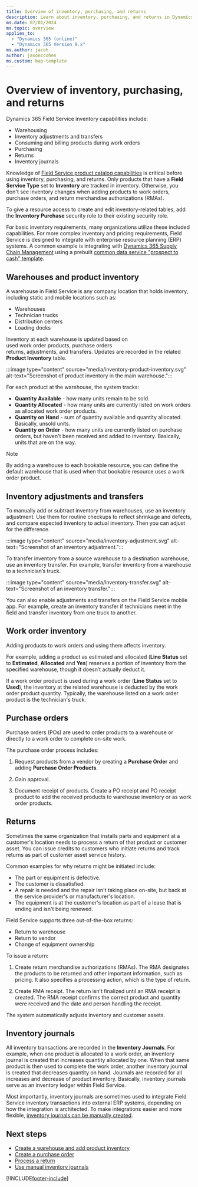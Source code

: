 ```yaml
---
title: Overview of inventory, purchasing, and returns
description: Learn about inventory, purchasing, and returns in Dynamics 365 Field Service
ms.date: 07/01/2024
ms.topic: overview
applies_to: 
  - "Dynamics 365 (online)"
  - "Dynamics 365 Version 9.x"
ms.author: jacoh
author: jasonccohen
ms.custom: bap-template
---
```


# Overview of inventory, purchasing, and returns

Dynamics 365 Field Service inventory capabilities include:

- Warehousing
- Inventory adjustments and transfers
- Consuming and billing products during work orders
- Purchasing
- Returns
- Inventory journals

Knowledge of [Field Service product catalog capabilities](create-product-or-service.md) is critical before using inventory, purchasing, and returns. Only products that have a **Field Service Type** set to **Inventory** are tracked in inventory. Otherwise, you don't see inventory changes when adding products to work orders, purchase orders, and return merchandise authorizations (RMAs).

To give a resource access to create and edit inventory-related tables, add the **Inventory Purchase** security role to their existing security role.

For basic inventory requirements, many organizations utilize these included capabilities. For more complex inventory and pricing requirements, Field Service is designed to integrate with enterprise resource planning (ERP) systems. A common example is integrating with [Dynamics 365 Supply Chain Management](/dynamics365/supply-chain/sales-marketing/prospect-to-cash) using a prebuilt [common data service "prospect to cash" template](https://appsource.microsoft.com/product/dynamics-365/mscrm.c7a48b40-eed3-4d67-93ba-f2364281feb3?src=office&tab=Overview).

## Warehouses and product inventory

A warehouse in Field Service is any company location that holds inventory, including static and mobile locations such as:

- Warehouses
- Technician trucks
- Distribution centers
- Loading docks

Inventory at each warehouse is updated based on used work order products, purchase orders returns, adjustments, and transfers. Updates are recorded in the related **Product Inventory** table.

:::image type="content" source="media/inventory-product-inventory.svg" alt-text="Screenshot of product inventory in the main warehouse.":::

For each product at the warehouse, the system tracks:

- **Quantity Available** - how many units remain to be sold.
- **Quantity Allocated** - how many units are currently listed on work orders as allocated work order products.
- **Quantity on Hand** - sum of quantity available and quantity allocated. Basically, unsold units.
- **Quantity on Order** - how many units are currently listed on purchase orders, but haven't been received and added to inventory. Basically, units that are on the way.

> [!NOTE]
> By adding a warehouse to each bookable resource, you can define the default warehouse that is used when that bookable resource uses a work order product.

## Inventory adjustments and transfers

To manually add or subtract inventory from warehouses, use an inventory adjustment. Use them for routine checkups to reflect shrinkage and defects, and compare expected inventory to actual inventory. Then you can adjust for the difference.

:::image type="content" source="media/inventory-adjustment.svg" alt-text="Screenshot of an inventory adjustment.":::

To transfer inventory from a source warehouse to a destination warehouse, use an inventory transfer. For example, transfer inventory from a warehouse to a technician’s truck.

:::image type="content" source="media/inventory-transfer.svg" alt-text="Screenshot of an inventory transfer.":::

You can also enable adjustments and transfers on the Field Service mobile app. For example, create an inventory transfer if technicians  meet in the field and transfer inventory from one truck to another.

## Work order inventory

Adding products to work orders and using them affects inventory. 

For example, adding a product as estimated and allocated (**Line Status** set to **Estimated**, **Allocated** and **Yes**) reserves a portion of inventory from the specified warehouse, though it doesn’t actually deduct it.

If a work order product is used during a work order (**Line Status** set to **Used**), the inventory at the related warehouse is deducted by the work order product quantity. Typically, the warehouse listed on a work order product is the technician's truck.

## Purchase orders

Purchase orders (POs) are used to order products to a warehouse or directly to a work order to complete on-site work.

The purchase order process includes:

1. Request products from a vendor by creating a **Purchase Order** and adding **Purchase Order Products**.

1. Gain approval.

1. Document receipt of products. Create a PO receipt and PO receipt product to add the received products to warehouse inventory or as work order products.

## Returns

Sometimes the same organization that installs parts and equipment at a customer's location needs to process a return of that product or customer asset. You can issue credits to customers who initiate returns and track returns as part of customer asset service history.

Common examples for why returns might be initiated include:

- The part or equipment is defective.
- The customer is dissatisfied.
- A repair is needed and the repair isn't taking place on-site, but back at the service provider's or manufacturer's location.
- The equipment is at the customer's location as part of a lease that is ending and isn't being renewed.

Field Service supports three out-of-the-box returns:

- Return to warehouse
- Return to vendor
- Change of equipment ownership

To issue a return:

1. Create return merchandise authorizations (RMAs). The RMA designates the products to be returned and other important information, such as pricing. It also specifies a processing action, which is the type of return.

1. Create RMA receipt. The return isn’t finalized until an RMA receipt is created. The RMA receipt confirms the correct product and quantity were received and the date and person handling the receipt.

The system automatically adjusts inventory and customer assets.

## Inventory journals

All inventory transactions are recorded in the **Inventory Journals**. For example, when one product is allocated to a work order, an inventory journal is created that increases quantity allocated by one. When that same product is then used to complete the work order, another inventory journal is created that decreases quantity on hand. Journals are recorded for all increases and decrease of product inventory. Basically, inventory journals serve as an inventory ledger within Field Service.

Most importantly, inventory journals are sometimes used to integrate Field Service inventory transactions into external ERP systems, depending on how the integration is architected. To make integrations easier and more flexible, [inventory journals can be manually created](manual-inventory-journals.md).

## Next steps

- [Create a warehouse and add product inventory](create-warehouse.md)
- [Create a purchase order](create-purchase-order.md)
- [Process a return](process-return.md)
- [Use manual inventory journals](manual-inventory-journals.md)


[!INCLUDE[footer-include](../includes/footer-banner.md)]
